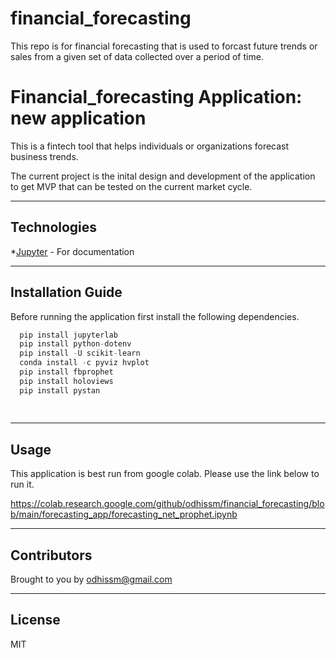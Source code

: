 # financial_forecasting
This repo is for financial forecasting that is used to forcast future trends or sales from a given set of data collected over a period of time. 


# Financial_forecasting Application: new application 

This is a fintech tool that helps individuals or organizations forecast business trends.
 

The current project is the inital design and development of the application to get MVP that can be tested on the current market cycle.

---

## Technologies


*[Jupyter](https://jupyter.org/documentation) - For documentation


---

## Installation Guide

Before running the application first install the following dependencies.

```python
  pip install jupyterlab  
  pip install python-dotenv
  pip install -U scikit-learn
  conda install -c pyviz hvplot
  pip install fbprophet
  pip install holoviews
  pip install pystan
    
    
```

---

## Usage

This application is best run from google colab. Please use the link below to run it. 


https://colab.research.google.com/github/odhissm/financial_forecasting/blob/main/forecasting_app/forecasting_net_prophet.ipynb


---

## Contributors

Brought to you by odhissm@gmail.com

---

## License

MIT
